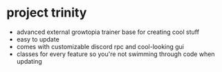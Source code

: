 # project trinity
- advanced external growtopia trainer base for creating cool stuff
- easy to update
- comes with customizable discord rpc and cool-looking gui
- classes for every feature so you're not swimming through code when updating
